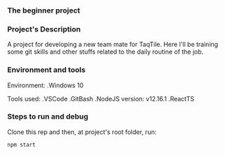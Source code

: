 ### The beginner project

### Project's Description

A project for developing a new team mate for TaqTile. Here I'll be training some
git skills and other stuffs related to the daily routine of the job.

### Environment and tools

Environment:
.Windows 10

Tools used:
.VSCode
.GitBash
.NodeJS version: v12.16.1
.ReactTS

### Steps to run and debug

Clone this rep and then, at project's root folder, run:

```
npm start
```
